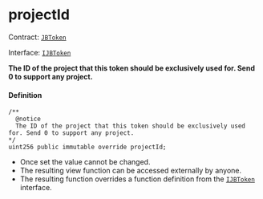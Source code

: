 # projectId

Contract: [`JBToken`](/dev/api/contracts/jbtoken/README.md)​‌

Interface: [`IJBToken`](/dev/api/interfaces/ijbtoken.md)

**The ID of the project that this token should be exclusively used for. Send 0 to support any project.**

#### Definition

```
/** 
  @notice
  The ID of the project that this token should be exclusively used for. Send 0 to support any project. 
*/
uint256 public immutable override projectId;
```

* Once set the value cannot be changed.
* The resulting view function can be accessed externally by anyone.
* The resulting function overrides a function definition from the [`IJBToken`](/dev/api/interfaces/ijbtoken.md) interface.
